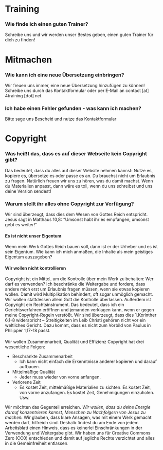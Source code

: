 # Training

### Wie finde ich einen guten Trainer?

Schreibe uns und wir werden unser Bestes geben, einen guten Trainer für dich zu finden!

# Mitmachen

### Wie kann ich eine neue Übersetzung einbringen?

Wir freuen uns immer, eine neue Übersetzung hinzufügen zu können! Schreibe uns durch das
Kontaktformular oder per E-Mail an contact [at] 4training [dot] net

### Ich habe einen Fehler gefunden - was kann ich machen?

Bitte sage uns Bescheid und nutze das Kontaktformular

# Copyright

### Was heißt das, dass es auf dieser Webseite kein Copyright gibt?

Das bedeutet, dass du alles auf dieser Website nehmen kannst: Nutze es, kopiere es, übersetze es
oder passe es an. Du brauchst nicht um Erlaubnis zu fragen. Natürlich freuen wir uns zu hören, was
du damit machst. Wenn du Materialien anpasst, dann wäre es toll, wenn du uns schreibst und uns deine
Version sendest!

### Warum stellt ihr alles ohne Copyright zur Verfügung?

Wir sind überzeugt, dass dies dem Wesen von Gottes Reich entspricht. Jesus sagt in Matthäus 10,8:
“Umsonst habt ihr es empfangen, umsonst gebt es weiter!”

#### Es ist nicht unser Eigentum

Wenn mein Werk Gottes Reich bauen soll, dann ist er der Urheber und es ist sein Eigentum. Wie kann
ich mich anmaßen, die Inhalte als mein geistiges Eigentum auszugeben?

#### Wir wollen nicht kontrollieren

Copyright ist ein Mittel, um die Kontrolle über mein Werk zu behalten: Wer darf es verwenden? Ich
beschränke die Weitergabe und fordere, dass andere mich erst um Erlaubnis fragen müssen, wenn sie
etwas kopieren wollen. Damit wird Multiplikation behindert, oft sogar unmöglich gemacht. Wir wollen
stattdessen allein Gott die Kontrolle überlassen. Außerdem ist Copyright ein Rechtsinstrument. Das
bedeutet, dass ich ein Gerichtsverfahren eröffnen und jemanden verklagen kann, wenn er gegen meine
Copyright-Regeln verstößt. Wir sind überzeugt, dass dies 1.Korinther 6,1-8 widerspricht –
Streitigkeiten im Leib Christi gehören nicht vor ein weltliches Gericht. Dazu kommt, dass es nicht
zum Vorbild von Paulus in Philipper 1,17-18 passt.

####

Wir wollen Zusammenarbeit, Qualität und Effizienz Copyright hat drei wesentliche Folgen:

- Beschränkte Zusammenarbeit
    - Ich kann nicht einfach die Erkenntnisse anderer kopieren und darauf aufbauen.
- Mittelmäßige Qualität
    - Jeder muss wieder von vorne anfangen.
- Verlorene Zeit
    - Es kostet Zeit, mittelmäßige Materialien zu sichten. Es kostet Zeit, von vorne anzufangen. Es
      kostet Zeit, Genehmigungen einzuholen. Usw.

Wir möchten das Gegenteil erreichen. *Wir wollen, dass du deine Energie darauf konzentrieren kannst,
Menschen zu Nachfolgern von Jesus zu machen.* Wir glauben, dass klare Ansagen, was mit einem Werk
gemacht werden darf, hilfreich sind. Deshalb findest du am Ende von jedem Arbeitsblatt einen
Hinweis, dass es keinerlei Einschränkungen in der Verwendung und Weitergabe gibt. Wir haben uns für
Creative Commons Zero (CC0) entschieden und damit auf jegliche Rechte verzichtet und alles in die
Gemeinfreiheit entlassen. 
